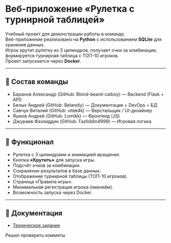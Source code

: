 # Веб-приложение «Рулетка с турнирной таблицей»

Учебный проект для демонстрации работы в команде.  
Веб-приложение реализовано на **Python** с использованием **SQLite** для хранения данных.  
Игрок крутит рулетку из 3 цилиндров, получает очки за комбинации, формируется турнирная таблица с ТОП-10 игроков.  
Проект запускается через **Docker**.

---

## 👥 Состав команды

- Баранов Александр (GitHub: Blond-beard-catboy) — Backend (Flask + API)  
- Белых Андрей (GitHub: Belandiy) — Документация + DevOps + БД
- Савчук Виталий (GitHub: vitek4k) — Верстальщик / UI-дизайнер
- Яшков Андрей (GitHub: Lomikk) — Фронтенд (JS)
- Джураев Фазлиддин (GitHub: Fazliddin4999) — Игровая логика

---

## 📌 Функционал

- Рулетка с 3 цилиндрами и анимацией вращения.  
- Кнопка **«Крутить»** для запуска игры.  
- Подсчёт очков за комбинации.  
- Сохранение результатов в базе данных.  
- Отображение турнирной таблицы (ТОП-10 игроков).  
- Страница «Правила игры».  
- Минимальная регистрация игрока (никнейм).  
- Возможность запуска через Docker.  

---

## 📌 Документация

- [Техническое задание](tech-task.md)

Решил проверить коммиты
